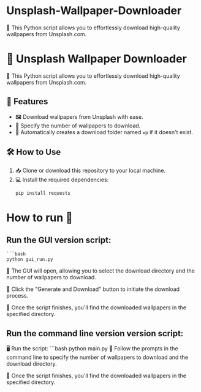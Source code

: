 # Unsplash-Wallpaper-Downloader
📸 This Python script allows you to effortlessly download high-quality wallpapers from Unsplash.com. 
# 🌄 Unsplash Wallpaper Downloader

📸 This Python script allows you to effortlessly download high-quality wallpapers from Unsplash.com.

## 🚀 Features

- 🖼️ Download wallpapers from Unsplash with ease.
- 🎨 Specify the number of wallpapers to download.
- 📂 Automatically creates a download folder named `wp` if it doesn't exist.

## 🛠️ How to Use

1. 📥 Clone or download this repository to your local machine.
2. 💻 Install the required dependencies:
   ```bash
   pip install requests

# How to run 🏃 

## Run the GUI version script:
    ```bash
    python gui_run.py

🎉 The GUI will open, allowing you to select the download directory and the number of wallpapers to download.

🚀 Click the "Generate and Download" button to initiate the download process.

📁 Once the script finishes, you'll find the downloaded wallpapers in the specified directory.
## Run the command line version  version script:
 
🖥️ Run the script:
    ```bash
    python main.py
🔄 Follow the prompts in the command line to specify the number of wallpapers to download and the download directory.

📁 Once the script finishes, you'll find the downloaded wallpapers in the specified directory.

